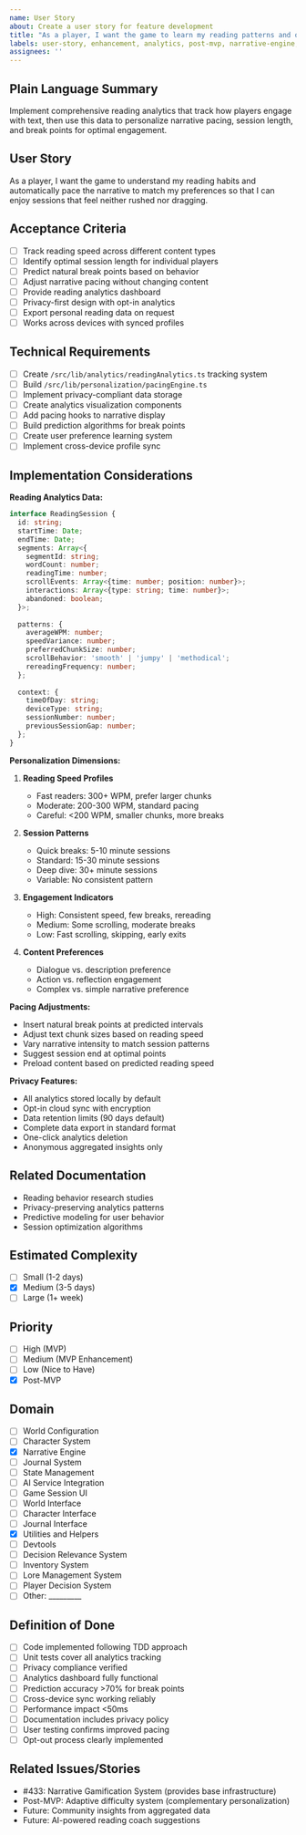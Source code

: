 ```yaml
---
name: User Story
about: Create a user story for feature development
title: "As a player, I want the game to learn my reading patterns and optimize pacing so that sessions feel perfectly timed"
labels: user-story, enhancement, analytics, post-mvp, narrative-engine, personalization
assignees: ''
---
```


## Plain Language Summary
Implement comprehensive reading analytics that track how players engage with text, then use this data to personalize narrative pacing, session length, and break points for optimal engagement.

## User Story
As a player, I want the game to understand my reading habits and automatically pace the narrative to match my preferences so that I can enjoy sessions that feel neither rushed nor dragging.

## Acceptance Criteria
- [ ] Track reading speed across different content types
- [ ] Identify optimal session length for individual players
- [ ] Predict natural break points based on behavior
- [ ] Adjust narrative pacing without changing content
- [ ] Provide reading analytics dashboard
- [ ] Privacy-first design with opt-in analytics
- [ ] Export personal reading data on request
- [ ] Works across devices with synced profiles

## Technical Requirements
- [ ] Create `/src/lib/analytics/readingAnalytics.ts` tracking system
- [ ] Build `/src/lib/personalization/pacingEngine.ts`
- [ ] Implement privacy-compliant data storage
- [ ] Create analytics visualization components
- [ ] Add pacing hooks to narrative display
- [ ] Build prediction algorithms for break points
- [ ] Create user preference learning system
- [ ] Implement cross-device profile sync

## Implementation Considerations
**Reading Analytics Data:**
```typescript
interface ReadingSession {
  id: string;
  startTime: Date;
  endTime: Date;
  segments: Array<{
    segmentId: string;
    wordCount: number;
    readingTime: number;
    scrollEvents: Array<{time: number; position: number}>;
    interactions: Array<{type: string; time: number}>;
    abandoned: boolean;
  }>;
  
  patterns: {
    averageWPM: number;
    speedVariance: number;
    preferredChunkSize: number;
    scrollBehavior: 'smooth' | 'jumpy' | 'methodical';
    rereadingFrequency: number;
  };
  
  context: {
    timeOfDay: string;
    deviceType: string;
    sessionNumber: number;
    previousSessionGap: number;
  };
}
```

**Personalization Dimensions:**
1. **Reading Speed Profiles**
   - Fast readers: 300+ WPM, prefer larger chunks
   - Moderate: 200-300 WPM, standard pacing
   - Careful: <200 WPM, smaller chunks, more breaks

2. **Session Patterns**
   - Quick breaks: 5-10 minute sessions
   - Standard: 15-30 minute sessions
   - Deep dive: 30+ minute sessions
   - Variable: No consistent pattern

3. **Engagement Indicators**
   - High: Consistent speed, few breaks, rereading
   - Medium: Some scrolling, moderate breaks
   - Low: Fast scrolling, skipping, early exits

4. **Content Preferences**
   - Dialogue vs. description preference
   - Action vs. reflection engagement
   - Complex vs. simple narrative preference

**Pacing Adjustments:**
- Insert natural break points at predicted intervals
- Adjust text chunk sizes based on reading speed
- Vary narrative intensity to match session patterns
- Suggest session end at optimal points
- Preload content based on predicted reading speed

**Privacy Features:**
- All analytics stored locally by default
- Opt-in cloud sync with encryption
- Data retention limits (90 days default)
- Complete data export in standard format
- One-click analytics deletion
- Anonymous aggregated insights only

## Related Documentation
- Reading behavior research studies
- Privacy-preserving analytics patterns
- Predictive modeling for user behavior
- Session optimization algorithms

## Estimated Complexity
- [ ] Small (1-2 days)
- [x] Medium (3-5 days)
- [ ] Large (1+ week)

## Priority
- [ ] High (MVP)
- [ ] Medium (MVP Enhancement)
- [ ] Low (Nice to Have)
- [x] Post-MVP

## Domain
- [ ] World Configuration
- [ ] Character System
- [x] Narrative Engine
- [ ] Journal System
- [ ] State Management
- [ ] AI Service Integration
- [ ] Game Session UI
- [ ] World Interface
- [ ] Character Interface
- [ ] Journal Interface
- [x] Utilities and Helpers
- [ ] Devtools
- [ ] Decision Relevance System
- [ ] Inventory System
- [ ] Lore Management System
- [ ] Player Decision System
- [ ] Other: _________

## Definition of Done
- [ ] Code implemented following TDD approach
- [ ] Unit tests cover all analytics tracking
- [ ] Privacy compliance verified
- [ ] Analytics dashboard fully functional
- [ ] Prediction accuracy >70% for break points
- [ ] Cross-device sync working reliably
- [ ] Performance impact <50ms
- [ ] Documentation includes privacy policy
- [ ] User testing confirms improved pacing
- [ ] Opt-out process clearly implemented

## Related Issues/Stories
- #433: Narrative Gamification System (provides base infrastructure)
- Post-MVP: Adaptive difficulty system (complementary personalization)
- Future: Community insights from aggregated data
- Future: AI-powered reading coach suggestions